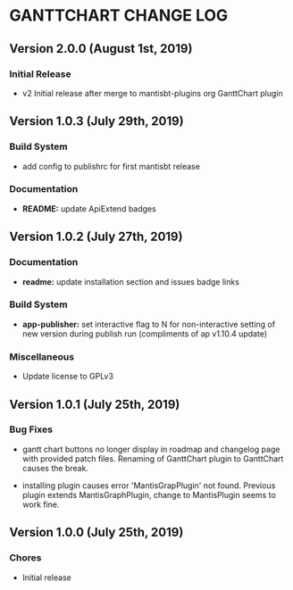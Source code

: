 # GANTTCHART CHANGE LOG

## Version 2.0.0 (August 1st, 2019)

### Initial Release

- v2 Initial release after merge to mantisbt-plugins org GanttChart plugin

## Version 1.0.3 (July 29th, 2019)

### Build System

- add config to publishrc for first mantisbt release

### Documentation

- **README:** update ApiExtend badges

## Version 1.0.2 (July 27th, 2019)

### Documentation

- **readme:** update installation section and issues badge links

### Build System

- **app-publisher:** set interactive flag to N for non-interactive setting of new version during publish run (compliments of ap v1.10.4 update)

### Miscellaneous

- Update license to GPLv3

## Version 1.0.1 (July 25th, 2019)

### Bug Fixes

- gantt chart buttons no longer display in roadmap and changelog page with provided patch files.  Renaming of GanttChart plugin to GanttChart causes the break.

- installing plugin causes error 'MantisGrapPlugin' not found.  Previous plugin extends MantisGraphPlugin, change to MantisPlugin seems to work fine.

## Version 1.0.0 (July 25th, 2019)

### Chores

- Initial release

